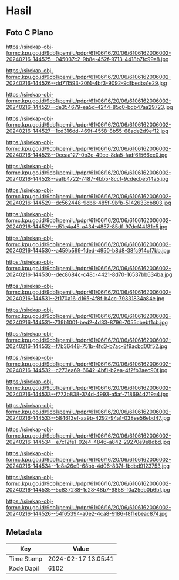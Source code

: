 # Hasil

## Foto C Plano

https://sirekap-obj-formc.kpu.go.id/9cb1/pemilu/pdpr/61/06/16/20/06/6106162006002-20240216-144525--045037c2-9b8e-452f-9713-4418b7fc99a8.jpg

https://sirekap-obj-formc.kpu.go.id/9cb1/pemilu/pdpr/61/06/16/20/06/6106162006002-20240216-144526--dd711593-20f4-4bf3-9092-9dfbedba1e29.jpg

https://sirekap-obj-formc.kpu.go.id/9cb1/pemilu/pdpr/61/06/16/20/06/6106162006002-20240216-144527--de354679-ea5d-4244-85c0-bdb47aa29723.jpg

https://sirekap-obj-formc.kpu.go.id/9cb1/pemilu/pdpr/61/06/16/20/06/6106162006002-20240216-144527--1cd316dd-469f-4558-8b55-68ade2d9ef12.jpg

https://sirekap-obj-formc.kpu.go.id/9cb1/pemilu/pdpr/61/06/16/20/06/6106162006002-20240216-144528--0ceaa127-0b3e-49ce-8da5-fadf6f566cc0.jpg

https://sirekap-obj-formc.kpu.go.id/9cb1/pemilu/pdpr/61/06/16/20/06/6106162006002-20240216-144528--aa1b4722-7487-4bb5-8ccf-9cdecbe514a5.jpg

https://sirekap-obj-formc.kpu.go.id/9cb1/pemilu/pdpr/61/06/16/20/06/6106162006002-20240216-144529--dc562448-9cb6-485f-9bfb-5142633cb803.jpg

https://sirekap-obj-formc.kpu.go.id/9cb1/pemilu/pdpr/61/06/16/20/06/6106162006002-20240216-144529--d51e4a45-a434-4857-85df-97dcf44f81e5.jpg

https://sirekap-obj-formc.kpu.go.id/9cb1/pemilu/pdpr/61/06/16/20/06/6106162006002-20240216-144530--a459b599-1ded-4950-b8d8-38fc914cf7bb.jpg

https://sirekap-obj-formc.kpu.go.id/9cb1/pemilu/pdpr/61/06/16/20/06/6106162006002-20240216-144530--dec8684c-c48c-4421-8d70-16537bb634ba.jpg

https://sirekap-obj-formc.kpu.go.id/9cb1/pemilu/pdpr/61/06/16/20/06/6106162006002-20240216-144531--2f170a16-d165-4f8f-b4cc-79331834a84e.jpg

https://sirekap-obj-formc.kpu.go.id/9cb1/pemilu/pdpr/61/06/16/20/06/6106162006002-20240216-144531--739b1001-bed2-4d33-8796-7055cbebf1cb.jpg

https://sirekap-obj-formc.kpu.go.id/9cb1/pemilu/pdpr/61/06/16/20/06/6106162006002-20240216-144532--f7b36448-751b-4fd3-b7ac-8f9acbd00f52.jpg

https://sirekap-obj-formc.kpu.go.id/9cb1/pemilu/pdpr/61/06/16/20/06/6106162006002-20240216-144532--c273ea69-6642-4bf1-b2ea-4f2fb3aec90f.jpg

https://sirekap-obj-formc.kpu.go.id/9cb1/pemilu/pdpr/61/06/16/20/06/6106162006002-20240216-144533--f773b838-374d-4993-a5af-718694d219a4.jpg

https://sirekap-obj-formc.kpu.go.id/9cb1/pemilu/pdpr/61/06/16/20/06/6106162006002-20240216-144533--584613ef-aa9b-4292-94a1-038ee56ebd47.jpg

https://sirekap-obj-formc.kpu.go.id/9cb1/pemilu/pdpr/61/06/16/20/06/6106162006002-20240216-144534--e7c12fe1-02e4-4846-a842-29270e9e8dbd.jpg

https://sirekap-obj-formc.kpu.go.id/9cb1/pemilu/pdpr/61/06/16/20/06/6106162006002-20240216-144534--1c8a26e9-68bb-4d06-837f-fbdbd9123753.jpg

https://sirekap-obj-formc.kpu.go.id/9cb1/pemilu/pdpr/61/06/16/20/06/6106162006002-20240216-144535--5c837288-1c28-48b7-9858-f0a25eb0b6bf.jpg

https://sirekap-obj-formc.kpu.go.id/9cb1/pemilu/pdpr/61/06/16/20/06/6106162006002-20240216-144526--54f65394-a0e2-4ca8-9186-f8f1ebeac874.jpg


## Metadata

| Key        | Value               |
| ---------- | ------------------- |
| Time Stamp | 2024-02-17 13:05:41 |
| Kode Dapil | 6102                |



